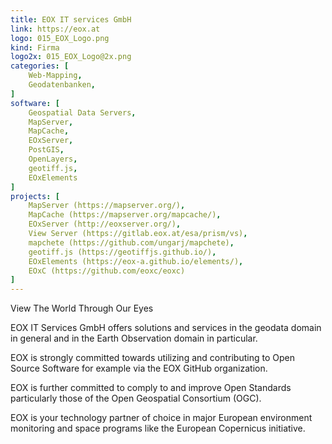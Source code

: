 ```yaml
---
title: EOX IT services GmbH
link: https://eox.at
logo: 015_EOX_Logo.png
kind: Firma
logo2x: 015_EOX_Logo@2x.png
categories: [
    Web-Mapping,
    Geodatenbanken,
]
software: [
	Geospatial Data Servers,
	MapServer, 
	MapCache, 
	EOxServer, 
	PostGIS, 
	OpenLayers, 
	geotiff.js, 
	EOxElements
]
projects: [
 	MapServer (https://mapserver.org/),
	MapCache (https://mapserver.org/mapcache/),
	EOxServer (http://eoxserver.org/),
	View Server (https://gitlab.eox.at/esa/prism/vs),
	mapchete (https://github.com/ungarj/mapchete),
	geotiff.js (https://geotiffjs.github.io/),
	EOxElements (https://eox-a.github.io/elements/),
	EOxC (https://github.com/eoxc/eoxc)
]
---
```


View The World Through Our Eyes

EOX IT Services GmbH offers solutions and services in the geodata domain in general and in the Earth Observation domain in particular.

EOX is strongly committed towards utilizing and contributing to Open Source Software for example via the EOX GitHub organization.

EOX is further committed to comply to and improve Open Standards particularly those of the Open Geospatial Consortium (OGC).

EOX is your technology partner of choice in major European environment monitoring and space programs like the European Copernicus initiative.

